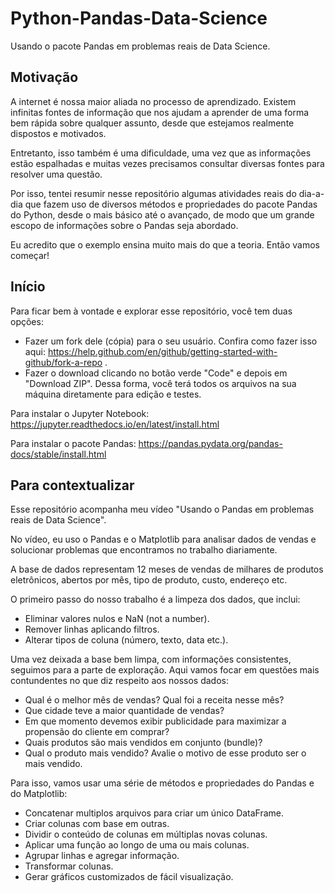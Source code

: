 # Python-Pandas-Data-Science
Usando o pacote Pandas em problemas reais de Data Science.

## Motivação
A internet é nossa maior aliada no processo de aprendizado. Existem infinitas fontes de informação que nos ajudam a aprender de uma forma bem rápida sobre qualquer assunto, desde que estejamos realmente dispostos e motivados.

Entretanto, isso também é uma dificuldade, uma vez que as informações estão espalhadas e muitas vezes precisamos consultar diversas fontes para resolver uma questão.

Por isso, tentei resumir nesse repositório algumas atividades reais do dia-a-dia que fazem uso de diversos métodos e propriedades do pacote Pandas do Python, desde o mais básico até o avançado, de modo que um grande escopo de informações sobre o Pandas seja abordado.

Eu acredito que o exemplo ensina muito mais do que a teoria. Então vamos começar!

## Início
Para ficar bem à vontade e explorar esse repositório, você tem duas opções:

* Fazer um fork dele (cópia) para o seu usuário. Confira como fazer isso aqui: https://help.github.com/en/github/getting-started-with-github/fork-a-repo .
* Fazer o download clicando no botão verde "Code" e depois em "Download ZIP". Dessa forma, você terá todos os arquivos na sua máquina diretamente para edição e testes.

Para instalar o Jupyter Notebook:	https://jupyter.readthedocs.io/en/latest/install.html

Para instalar o pacote Pandas:		https://pandas.pydata.org/pandas-docs/stable/install.html


## Para contextualizar
Esse repositório acompanha meu vídeo "Usando o Pandas em problemas reais de Data Science".

No vídeo, eu uso o Pandas e o Matplotlib para analisar dados de vendas e solucionar problemas que encontramos no trabalho diariamente.

A base de dados representam 12 meses de vendas de milhares de produtos eletrônicos, abertos por mês, tipo de produto, custo, endereço etc.

O primeiro passo do nosso trabalho é a limpeza dos dados, que inclui:
* Eliminar valores nulos e NaN (not a number).
* Remover linhas aplicando filtros.
* Alterar tipos de coluna (número, texto, data etc.).

Uma vez deixada a base bem limpa, com informações consistentes, seguimos para a parte de exploração. Aqui vamos focar em questões mais contundentes no que diz respeito aos nossos dados:
* Qual é o melhor mês de vendas? Qual foi a receita nesse mês?
* Que cidade teve a maior quantidade de vendas?
* Em que momento devemos exibir publicidade para maximizar a propensão do cliente em comprar?
* Quais produtos são mais vendidos em conjunto (bundle)?
* Qual o produto mais vendido? Avalie o motivo de esse produto ser o mais vendido.

Para isso, vamos usar uma série de métodos e propriedades do Pandas e do Matplotlib:
* Concatenar multiplos arquivos para criar um único DataFrame.
* Criar colunas com base em outras.
* Dividir o conteúdo de colunas em múltiplas novas colunas.
* Aplicar uma função ao longo de uma ou mais colunas.
* Agrupar linhas e agregar informação.
* Transformar colunas.
* Gerar gráficos customizados de fácil visualização.
